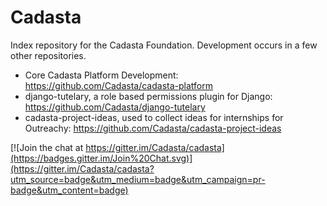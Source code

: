 # Cadasta

Index repository for the Cadasta Foundation. Development occurs in a few other repositories. 

* Core Cadasta Platform Development: https://github.com/Cadasta/cadasta-platform
* django-tutelary, a role based permissions plugin for Django: https://github.com/Cadasta/django-tutelary
* cadasta-project-ideas, used to collect ideas for internships for Outreachy: https://github.com/Cadasta/cadasta-project-ideas

[![Join the chat at https://gitter.im/Cadasta/cadasta](https://badges.gitter.im/Join%20Chat.svg)](https://gitter.im/Cadasta/cadasta?utm_source=badge&utm_medium=badge&utm_campaign=pr-badge&utm_content=badge)

